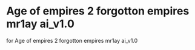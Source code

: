 # Age of empires 2 forgotton empires mr1ay ai_v1.0
 for Age of empires 2 forgotton empires mr1ay ai_v1.0
